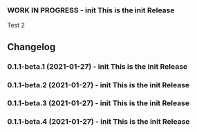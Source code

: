 <!--
	Placeholder for the next version (at the beginning of the line):

    https://github.com/AlCalzone/release-script
    npm run release prerelease beta -- --dry
    npm run release prerelease beta
	### __WORK IN PROGRESS__ - init This is the init Release
-->

### __WORK IN PROGRESS__ - init This is the init Release

Test 2

## Changelog
### 0.1.1-beta.1 (2021-01-27) - init This is the init Release
### 0.1.1-beta.2 (2021-01-27) - init This is the init Release
### 0.1.1-beta.3 (2021-01-27) - init This is the init Release
### 0.1.1-beta.4 (2021-01-27) - init This is the init Release